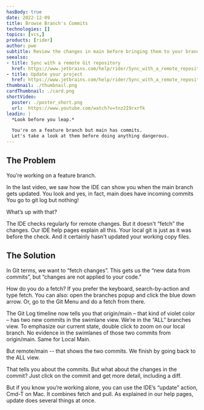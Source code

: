 ```yaml
---
hasBody: true
date: 2022-12-09
title: Browse Branch's Commits
technologies: []
topics: [vcs,]
products: [rider]
author: pwe
subtitle: Review the changes in main before bringing them to your branch.
seealso:
- title: Sync with a remote Git repository
  href: https://www.jetbrains.com/help/rider/Sync_with_a_remote_repository.html
- title: Update your project
  href: https://www.jetbrains.com/help/rider/Sync_with_a_remote_repository.html#update
thumbnail: ./thumbnail.png
cardThumbnail: ./card.png
shortVideo:
  poster: ./poster_short.png
  url:  https://www.youtube.com/watch?v=tnz2I9rxrfk
leadin: |
  *Look before you leap.*

  You're on a feature branch but main has commits.
  Let's take a look at them before doing anything dangerous.
---
```

## The Problem

You’re working on a feature branch.

In the last video, we saw how the IDE can show you when the main branch gets updated.
You look and yes, in fact, main does have incoming commits
You go to git log but nothing!

What’s up with that?

The IDE checks regularly for remote changes. 
But it doesn't “fetch” the changes.
Our IDE help pages explain all this. 
Your local git is just as it was before the check. 
And it certainly hasn't updated your working copy files.

## The Solution

In Git terms, we want to “fetch changes”. 
This gets us the “new data from commits”, but “changes are not applied to your code.”

How do you do a fetch? 
If you prefer the keyboard, search-by-action and type fetch. 
You can also: open the branches popup and click the blue down arrow. 
Or, go to the Git Menu and do a fetch from there.

The Git Log timeline now tells you that origin/main – that kind of violet color – has two new commits in the swimlane view.
We’re in the “ALL” branches view. 
To emphasize our current state, double click to zoom on our local branch. 
No evidence in the swimlanes of those two commits from origin/main. 
Same for Local Main. 

But remote/main -- that shows the two commits. 
We finish by going back to the ALL view.

That tells you about the commits. 
But what about the changes in the commit? 
Just click on the commit and get more detail, including a diff.

But if you know you’re working alone, you can use the IDE’s “update” action, Cmd-T on Mac.
It combines fetch and pull. 
As explained in our help pages, update does several things at once.
